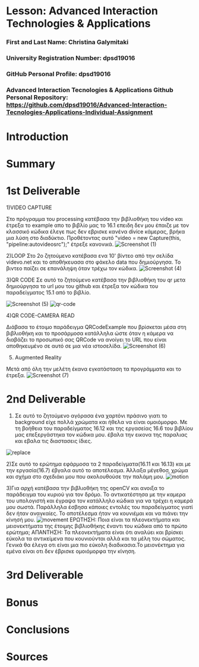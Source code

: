 # Lesson: Advanced Interaction Technologies & Applications

### First and Last Name: Christina Galymitaki
### University Registration Number: dpsd19016
### GitHub Personal Profile: dpsd19016
### Advanced Interaction Tecnologies & Applications Github Personal Repository: https://github.com/dpsd19016/Advanced-Interaction-Tecnologies-Applications-Individual-Assignment

# Introduction

# Summary


# 1st Deliverable
1)VIDEO CAPTURE

Στο πρόγραμμα του processing κατέβασα την βιβλιοθήκη του video και έτρεξα το example απο το βιβλίο μας το 16.1
επειδη δεν μου έπαιζε με τον κλασσικό κώδικα έλεγε πως δεν εβρισκε κανένα divice κάμερας, βρήκα μια λύση στο διαδύκτιο. Προθέτοντας αυτό "video = new Capture(this, "pipeline:autovideosrc");" έτρεξε κανονικά.
![Screenshot (1)](https://user-images.githubusercontent.com/101417276/199228196-a5a69252-8582-4756-b81b-28d18769319e.png)

2)LOOP
Στο 2ο ζητούμενο κατέβασα ενα 10' βίντεο από την σελίδα videvo.net και το αποθήκευασα στο φάκελο data που δημιούργησα. Το βιντεο παίζει σε επανάληψη όταν τρέχω τον κώδικα.
![Screenshot (4)](https://user-images.githubusercontent.com/101417276/199248408-1c82574b-7774-4c45-9254-a390da006f64.png)

3)QR CODE
Σε αυτό το ζητούμενο κατέβασα την βιβλιοθήκη του qr μετα δημιούργησα το url μου του github και έτρεξα τον κώδικα του παραδείγματος 15.1 από το βιβλίο.

![Screenshot (5)](https://user-images.githubusercontent.com/101417276/199254525-658d2ee0-5a63-4940-b9f7-21f0f77edcef.png)
![qr-code](https://user-images.githubusercontent.com/101417276/199254699-b19afdb0-3194-4fd1-8481-f4825c874ea0.png)

4)QR CODE-CAMERA READ

Διάβασα το έτοιμο παράδειγμα QRCodeExample που βρίσκεται μέσα στη βιβλιοθήκη και το προσάρμοσα κατάλληλα ώστε όταν η κάμερα να διαβάζει το προσωπικό σας QRCode να ανοίγει το URL που είναι αποθηκευμένο σε αυτό σε μια νέα ιστοσελίδα.
![Screenshot (6)](https://user-images.githubusercontent.com/101417276/199260244-7d278df9-b636-4ae2-b89d-2d24ba9fc11f.png)
 
 5. Augmented Reality

Μετά από όλη την μελέτη έκανα εγκατάσταση τα προγράμματα και το έτρεξα. 
![Screenshot (7)](https://user-images.githubusercontent.com/101417276/199271319-850b8251-f60f-46e7-8e02-342d6bef1f4d.png)

# 2nd Deliverable
1) Σε αυτό το ζητούμενο αγόρασα ένα χαρτόνι πράσινο γιατι το background είχε πολλά χρώματα και ήθελα να είναι ομοιόμορφο. Με τη βοήθεια του παραδείγματος 16.12 και της εργασείας 16.6 του βιβλίου μας επεξεργάστηκα τον κώδικα μου. έβαλα την εικονα της παραλιας και εβαλα τις διαστασεις ίδιες. 

![replace](https://user-images.githubusercontent.com/101417276/207062515-a9672d3a-7377-4bbc-b75e-8b4195b5de0d.png)

2)Σε αυτό το ερώτημα εφάρμοσα τα 2 παραδείγματα(16.11 και 16.13) και με την εργασία(16.7) έβγαλα αυτό το αποτέλεσμα. Άλλαξα μέγεθοσ, χρώμα και σχήμα στο σχεδιάκι μου που ακολουθούσε την παλάμη μου.
![motion](https://user-images.githubusercontent.com/101417276/207362957-29688304-599d-4fdc-852e-0032ed15eac0.png)

3)Για αρχή κατέβασα την βιβλιοθήκη της openCV και ανοιξα το παράδειγμα του κυριού για τον δρόμο. Το αντικατέστησα με την καμερα του υπολογιστή και έγραψα τον κατάλληλο κώδικα για να τρέχει η καμερά μου σωστά. Παράλληλα έσβησα κάποιες εντολές του παραδείγματος γιατί δεν ήταν αναγκαίες. Το αποτέλεσμα ήταν να κουνιέμαι και να πιάνει την κίνησή μου.
![movement](https://user-images.githubusercontent.com/101417276/207376704-610bc49c-44af-4114-bbde-b671867cb345.png)
ΕΡΩΤΗΣΗ: Ποια είναι τα πλεονεκτήματα και μειονεκτήματα της έτοιμης βιβλιοθήκης έναντι του κώδικα από το πρώτο ερώτημα;
ΑΠΑΝΤΗΣΗ: Τα πλεονεκτήματα είναι ότι αναλύει και βρίσκει εύκολα τα αντικείμενα που κουνιούνται αλλά και τα μέλη του σώματος. Γενικά θα έλεγα οτι είναι μια πιο εύκολη διαδικασια.Το μειονέκτημα για εμένα είναι οτι δεν έβρισκε ομοιόμορφα την κίνηση.

# 3rd Deliverable 


# Bonus 


# Conclusions


# Sources
